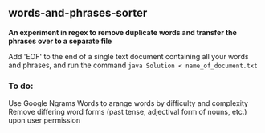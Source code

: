 ## words-and-phrases-sorter

**An experiment in regex to remove duplicate words and transfer the phrases over to a separate file**

Add 'EOF' to the end of a single text document containing all your words and phrases, and run the command `java Solution < name_of_document.txt`


### To do:
Use Google Ngrams Words to arange words by difficulty and complexity\
Remove differing word forms (past tense, adjectival form of nouns, etc.) upon user permission
